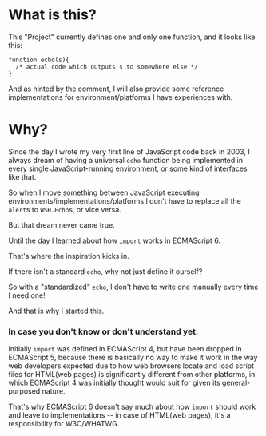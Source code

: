 # What is this?

This "Project" currently defines one and only one function, and it looks like this:
```
function echo(s){
  /* actual code which outputs s to somewhere else */
}
```

And as hinted by the comment, I will also provide some reference implementations for environment/platforms I have experiences with.

# Why?

Since the day I wrote my very first line of JavaScript code back in 2003, I always dream of having a universal ```echo``` function being implemented in every single JavaScript-running environment, or some kind of interfaces like that.

So when I move something between JavaScript executing environments/implementations/platforms I don't have to replace all the ```alert```s to ```WSH.Echo```s, or vice versa.

But that dream never came true.

Until the day I learned about how ```import``` works in ECMAScript 6.

That's where the inspiration kicks in.

If there isn't a standard ```echo```, why not just define it ourself?

So with a "standardized" ```echo```, I don't have to write one manually every time I need one!

And that is why I started this.

### In case you don't know or don't understand yet:

Initially ```import``` was defined in ECMAScript 4, but have been dropped in ECMAScript 5, because there is basically no way to make it work in the way web developers expected due to how web browsers locate and load script files for HTML(web pages) is significantly different from other platforms, in which ECMAScript 4 was initially thought would suit for given its general-purposed nature.

That's why ECMAScript 6 doesn't say much about how ```import``` should work and leave to implementations -- in case of HTML(web pages), it's a responsibility for W3C/WHATWG.
